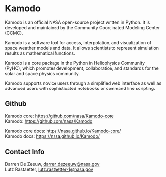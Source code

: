 # Kamodo


Kamodo is an official NASA open-source project written in Python. 
It is developed and maintained by the Community Coordinated Modeling Center (CCMC). 


Kamodo is a software tool for access, interpolation, and visualization of space weather models and data. 
It allows scientists to represent simulation results as mathematical functions.


Kamodo is a core package in the Python in Heliophysics Community (PyHC), which promotes development, 
collaboration, and standards for the solar and space physics community.


Kamodo supports novice users through a simplified web interface as well as advanced users with sophisticated notebooks or command line scripting.


## Github


Kamodo core: https://github.com/nasa/Kamodo-core  
Kamodo: https://github.com/nasa/Kamodo


Kamodo core docs: https://nasa.github.io/Kamodo-core/  
Kamodo docs: https://nasa.github.io/Kamodo/


## Contact Info


Darren De Zeeuw, darren.dezeeuw@nasa.gov  
Lutz Rastaetter, lutz.rastaetter-1@nasa.gov
